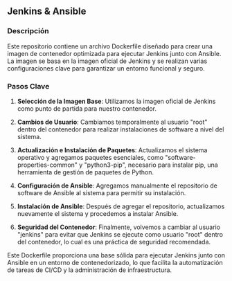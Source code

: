 ## Jenkins & Ansible

### Descripción

Este repositorio contiene un archivo Dockerfile diseñado para crear una imagen de contenedor optimizada para ejecutar Jenkins junto con Ansible. La imagen se basa en la imagen oficial de Jenkins y se realizan varias configuraciones clave para garantizar un entorno funcional y seguro.

### Pasos Clave

1. **Selección de la Imagen Base**: Utilizamos la imagen oficial de Jenkins como punto de partida para nuestro contenedor.

2. **Cambios de Usuario**: Cambiamos temporalmente al usuario "root" dentro del contenedor para realizar instalaciones de software a nivel del sistema.

3. **Actualización e Instalación de Paquetes**: Actualizamos el sistema operativo y agregamos paquetes esenciales, como "software-properties-common" y "python3-pip", necesario para instalar pip, una herramienta de gestión de paquetes de Python.

4. **Configuración de Ansible**: Agregamos manualmente el repositorio de software de Ansible al sistema para permitir su instalación.

5. **Instalación de Ansible**: Después de agregar el repositorio, actualizamos nuevamente el sistema y procedemos a instalar Ansible.

6. **Seguridad del Contenedor**: Finalmente, volvemos a cambiar al usuario "jenkins" para evitar que Jenkins se ejecute como usuario "root" dentro del contenedor, lo cual es una práctica de seguridad recomendada.

Este Dockerfile proporciona una base sólida para ejecutar Jenkins junto con Ansible en un entorno de contenedorizado, lo que facilita la automatización de tareas de CI/CD y la administración de infraestructura.
